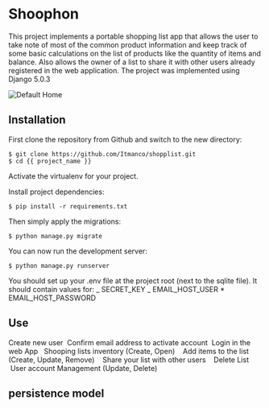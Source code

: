 # Shoophon

This project implements a portable shopping list app that allows the user to take note of most of the common product information and keep track of some basic calculations on the list of products like the quantity of items and balance.
Also allows the owner of a list to share it with other users already registered in the web application.
The project was implemented using Django 5.0.3

![Default Home](./shoppingList/static/images/welcome.jpg?raw=true "Welcome")

## Installation

First clone the repository from Github and switch to the new directory:

    $ git clone https://github.com/Itmanco/shopplist.git
    $ cd {{ project_name }}

Activate the virtualenv for your project.

Install project dependencies:

    $ pip install -r requirements.txt

Then simply apply the migrations:

    $ python manage.py migrate

You can now run the development server:

    $ python manage.py runserver

You should set up your .env file at the project root (next to the sqlite file). It should contain values for:
_ SECRET_KEY
_ EMAIL_HOST_USER \* EMAIL_HOST_PASSWORD

## Use

Create new user
&nbsp;Confirm email address to activate account
&nbsp;Login in the web App
&nbsp;&nbsp;Shooping lists inventory (Create, Open)
&nbsp;&nbsp;&nbsp;Add items to the list (Create, Update, Remove)
&nbsp;&nbsp;&nbsp;Share your list with other users
&nbsp;&nbsp;&nbsp;Delete List
&nbsp;User account Management (Update, Delete)

## persistence model
